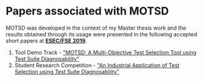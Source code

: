 # Papers associated with MOTSD
MOTSD was developed in the context of my Master thesis work and the results obtained through its usage were presented in the following accepted short papers at [**ESEC/FSE 2019**](https://esec-fse19.ut.ee/).

1. Tool Demo Track - ["MOTSD: A Multi-Objective Test Selection Tool using Test Suite Diagnosability"](./esec-fse19-tooldemo.pdf)
2. Student Research Competition - ["An Industrial Application of Test Selection using Test Suite Diagnosability"](./esec-fse19-src.pdf)